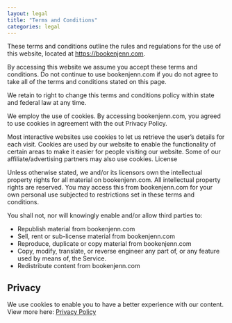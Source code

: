 ```yaml
---
layout: legal
title: "Terms and Conditions"
categories: legal
---
```


These terms and conditions outline the rules and regulations for the use of this website, located at https://bookenjenn.com.

By accessing this website we assume you accept these terms and conditions. Do not continue to use bookenjenn.com if you do not agree to take all of the terms and conditions stated on this page.

We retain to right to change this terms and conditions policy within state and federal law at any time.

We employ the use of cookies. By accessing bookenjenn.com, you agreed to use cookies in agreement with the out Privacy Policy.

Most interactive websites use cookies to let us retrieve the user’s details for each visit. Cookies are used by our website to enable the functionality of certain areas to make it easier for people visiting our website. Some of our affiliate/advertising partners may also use cookies.
License

Unless otherwise stated, we and/or its licensors own the intellectual property rights for all material on bookenjenn.com. All intellectual property rights are reserved. You may access this from bookenjenn.com for your own personal use subjected to restrictions set in these terms and conditions.

You shall not, nor will knowingly enable and/or allow third parties to:

- Republish material from bookenjenn.com
- Sell, rent or sub-license material from bookenjenn.com
- Reproduce, duplicate or copy material from bookenjenn.com
- Copy, modify, translate, or reverse engineer any part of, or any feature used by means of, the Service.
- Redistribute content from bookenjenn.com

## Privacy

We use cookies to enable you to have a better experience with our content. View more here: <a href="/legal/privacy-policy">Privacy Policy</a>